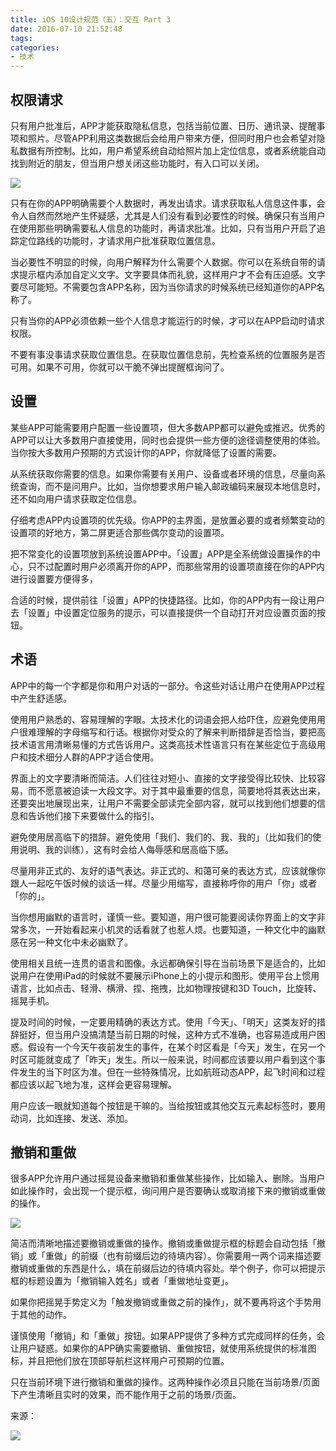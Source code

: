 ```yaml
---
title: iOS 10设计规范（五）：交互 Part 3
date: 2016-07-10 21:52:48
tags:
categories:
- 技术
---
```


## 权限请求

只有用户批准后，APP才能获取隐私信息，包括当前位置、日历、通讯录、提醒事项和照片。尽管APP利用这类数据后会给用户带来方便，但同时用户也会希望对隐私数据有所控制。比如，用户希望系统自动给照片加上定位信息，或者系统能自动找到附近的朋友，但当用户想关闭这些功能时，有入口可以关闭。

![](http://pics.naaln.com/blog/2019-01-14-032522.jpg)

只有在你的APP明确需要个人数据时，再发出请求。请求获取私人信息这件事，会令人自然而然地产生怀疑感，尤其是人们没有看到必要性的时候。确保只有当用户在使用那些明确需要私人信息的功能时，再请求批准。比如，只有当用户开启了追踪定位路线的功能时，才请求用户批准获取位置信息。

当必要性不明显的时候，向用户解释为什么需要个人数据。你可以在系统自带的请求提示框内添加自定义文字。文字要具体而礼貌，这样用户才不会有压迫感。文字要尽可能短。不需要包含APP名称，因为当你请求的时候系统已经知道你的APP名称了。

只有当你的APP必须依赖一些个人信息才能运行的时候，才可以在APP启动时请求权限。

不要有事没事请求获取位置信息。在获取位置信息前，先检查系统的位置服务是否可用。如果不可用，你就可以干脆不弹出提醒框询问了。

## 设置

某些APP可能需要用户配置一些设置项，但大多数APP都可以避免或推迟。优秀的APP可以让大多数用户直接使用，同时也会提供一些方便的途径调整使用的体验。当你按大多数用户预期的方式设计你的APP，你就降低了设置的需要。

从系统获取你需要的信息。如果你需要有关用户、设备或者环境的信息，尽量向系统查询，而不是问用户。比如，当你想要求用户输入邮政编码来展现本地信息时，还不如向用户请求获取定位信息。

仔细考虑APP内设置项的优先级。你APP的主界面，是放置必要的或者频繁变动的设置项的好地方，第二屏更适合那些偶尔变动的设置项。

把不常变化的设置项放到系统设置APP中。「设置」APP是全系统做设置操作的中心，只不过配置时用户必须离开你的APP，而那些常用的设置项直接在你的APP内进行设置要方便得多，

合适的时候，提供前往「设置」APP的快捷路径。比如，你的APP内有一段让用户去「设置」中设置定位服务的提示，可以直接提供一个自动打开对应设置页面的按钮。

## 术语

APP中的每一个字都是你和用户对话的一部分。令这些对话让用户在使用APP过程中产生舒适感。

使用用户熟悉的、容易理解的字眼。太技术化的词语会把人给吓住，应避免使用用户很难理解的字母缩写和行话。根据你对受众的了解来判断措辞是否恰当，要把高技术语言用清晰易懂的方式告诉用户。这类高技术性语言只有在某些定位于高级用户和技术细分人群的APP才适合使用。

界面上的文字要清晰而简洁。人们往往对短小、直接的文字接受得比较快、比较容易，而不愿意被迫读一大段文字。对于其中最重要的信息，简要地将其表达出来，还要突出地展现出来，让用户不需要全部读完全部内容，就可以找到他们想要的信息和告诉他们接下来要做什么的指引。

避免使用居高临下的措辞。避免使用「我们、我们的、我、我的」（比如我们的使用说明、我的训练），这有时会给人侮辱感和居高临下感。

尽量用非正式的、友好的语气表达。非正式的、和蔼可亲的表达方式，应该就像你跟人一起吃午饭时候的谈话一样。尽量少用缩写，直接称呼你的用户「你」或者「你的」。

当你想用幽默的语言时，谨慎一些。要知道，用户很可能要阅读你界面上的文字非常多次，一开始看起来小机灵的话看就了也惹人烦。也要知道，一种文化中的幽默感在另一种文化中未必幽默了。

使用相关且统一连贯的语言和图像。永远都确保引导在当前场景下是适合的，比如说用户在使用iPad的时候就不要展示iPhone上的小提示和图形。使用平台上惯用语言，比如点击、轻滑、横滑、捏、拖拽，比如物理按键和3D Touch，比旋转、摇晃手机。

提及时间的时候，一定要用精确的表达方式。使用「今天」、「明天」这类友好的措辞挺好，但当用户没搞清楚当前日期的时候，这种方式不准确，也容易造成用户困惑。假设有一个今天午夜前发生的事件，在某个时区看是「今天」发生，在另一个时区可能就变成了「昨天」发生。所以一般来说，时间都应该要以用户看到这个事件发生的当下时区为准。但在一些特殊情况，比如航班动态APP，起飞时间和过程都应该以起飞地为准，这样会更容易理解。

用户应该一眼就知道每个按钮是干嘛的。当给按钮或其他交互元素起标签时，要用动词，比如连接、发送、添加。

## 撤销和重做

很多APP允许用户通过摇晃设备来撤销和重做某些操作，比如输入、删除。当用户如此操作时，会出现一个提示框，询问用户是否要确认或取消接下来的撤销或重做的操作。

![](http://pics.naaln.com/blog/2019-01-14-032524.jpg)

简洁而清晰地描述要撤销或重做的操作。撤销或重做提示框的标题会自动包括「撤销」或「重做」的前缀（也有前缀后边的待填内容）。你需要用一两个词来描述要撤销或重做的东西是什么，填在前缀后边的待填内容处。举个例子，你可以把提示框的标题设置为「撤销输入姓名」或者「重做地址变更」。

如果你把摇晃手势定义为「触发撤销或重做之前的操作」，就不要再将这个手势用于其他的动作。

谨慎使用「撤销」和「重做」按钮。如果APP提供了多种方式完成同样的任务，会让用户疑惑。如果你的APP确实需要撤销、重做按钮，就使用系统提供的标准图标，并且把他们放在顶部导航栏这样用户可预期的位置。

只在当前环境下进行撤销和重做的操作。这两种操作必须且只能在当前场景/页面下产生清晰且实时的效果，而不能作用于之前的场景/页面。

来源：

![](http://pics.naaln.com/blog/2019-01-14-032525.jpg)